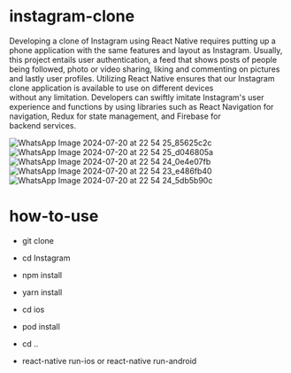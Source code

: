 # instagram-clone
Developing a clone of Instagram using React Native requires putting up a phone application with the same features and layout as Instagram. Usually, this project entails user authentication, a feed that shows posts of people being followed, photo or video sharing, liking and commenting on pictures and lastly user profiles. Utilizing React Native ensures that our Instagram clone application is available to use on different devices without any limitation. Developers can swiftly imitate Instagram's user experience and functions by using libraries such as React Navigation for navigation, Redux for state management, and Firebase for backend services.

![WhatsApp Image 2024-07-20 at 22 54 25_85625c2c](https://github.com/user-attachments/assets/a6004179-c19d-4d43-900d-1383f5f71136)
![WhatsApp Image 2024-07-20 at 22 54 25_d046805a](https://github.com/user-attachments/assets/d14fafe5-371d-41f3-8046-e4115540d4c9)
![WhatsApp Image 2024-07-20 at 22 54 24_0e4e07fb](https://github.com/user-attachments/assets/b779ea26-4c33-4b90-a66a-8c7c1934251f)
![WhatsApp Image 2024-07-20 at 22 54 23_e486fb40](https://github.com/user-attachments/assets/c97db6a4-d208-4e16-8caf-d0674b3fe21b)
![WhatsApp Image 2024-07-20 at 22 54 24_5db5b90c](https://github.com/user-attachments/assets/f2665871-868d-430a-abbf-93c8b7cc65a6)
# how-to-use
- git clone 

- cd Instagram

- npm install

- yarn install

- cd ios

- pod install

- cd ..

- react-native run-ios or react-native run-android

